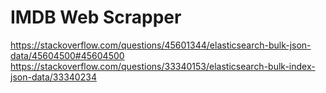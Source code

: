# IMDB Web Scrapper
https://stackoverflow.com/questions/45601344/elasticsearch-bulk-json-data/45604500#45604500
https://stackoverflow.com/questions/33340153/elasticsearch-bulk-index-json-data/33340234
